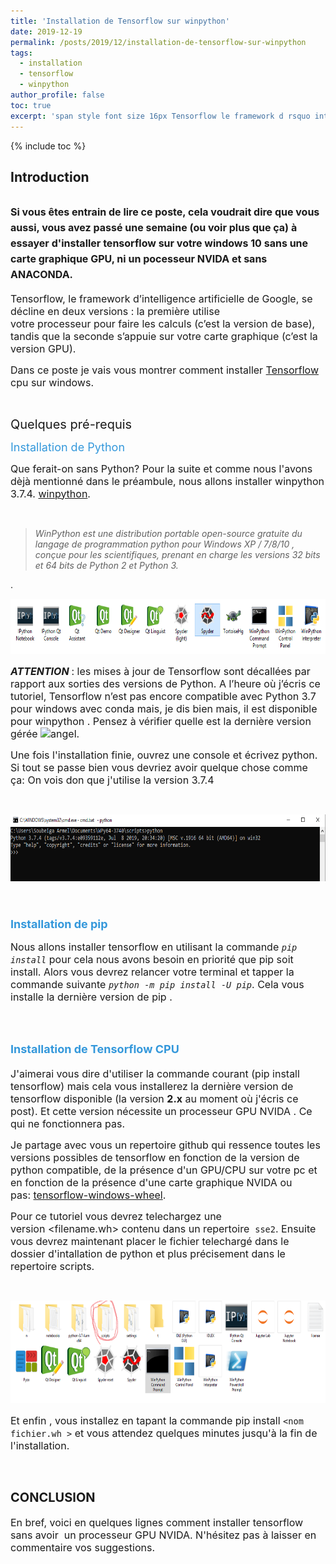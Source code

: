 ```yaml
---
title: 'Installation de Tensorflow sur winpython'
date: 2019-12-19
permalink: /posts/2019/12/installation-de-tensorflow-sur-winpython
tags:
  - installation
  - tensorflow
  - winpython
author_profile: false
toc: true
excerpt: 'span style font size 16px Tensorflow le framework d rsquo intelligence artificielle de Google se d eacute cline en deux versions la premi egrave re utilise votre nbsp processeur nbsp pour faire les calculs c rsquo est la version de'
---
```


{% include toc %}

<h2>Introduction</h2>



<h2><span style="font-size:16px">Si vous &ecirc;tes entrain&nbsp;de lire ce poste, cela voudrait dire que vous aussi, vous avez pass&eacute; une semaine (ou voir plus que &ccedil;a) &agrave; essayer d&#39;installer tensorflow sur votre windows 10 sans une carte graphique GPU, ni un pocesseur NVIDA et sans ANACONDA.</span></h2>



<p><span style="font-size:16px">Tensorflow, le framework d&rsquo;intelligence artificielle de Google, se d&eacute;cline en deux versions : la premi&egrave;re utilise votre&nbsp;processeur&nbsp;pour faire les calculs (c&rsquo;est la version de base), tandis que la seconde s&rsquo;appuie sur votre&nbsp;carte graphique&nbsp;(c&rsquo;est la version GPU).</span></p>



<p><span style="font-size:16px">Dans ce poste je vais vous montrer&nbsp;comment installer&nbsp;<a href="https://www.tensorflow.org/">Tensorflow</a>&nbsp; cpu sur windows.&nbsp;</span></p>



<p>&nbsp;</p>



<p><span style="font-size:20px">Quelques pr&eacute;-requis</span></p>



<p><span style="color:#3498db"><span style="font-size:18px">Installation de&nbsp;Python</span></span></p>



<p><span style="font-size:16px">Que ferait-on sans Python? Pour la suite et comme nous l&#39;avons d&egrave;j&agrave; mentionn&eacute; dans le pr&eacute;ambule, nous allons installer&nbsp;winpython 3.7.4.&nbsp;<a href="http://winpython.sourceforge.net/">winpython</a>.</span></p>



<p>&nbsp;</p>



<blockquote>

<p><span style="font-size:14px"><em>WinPython est une distribution portable open-source gratuite du langage de programmation python&nbsp;pour Windows XP /&nbsp;7/8/10 , con&ccedil;ue pour les scientifiques, prenant en charge les versions 32 bits et 64 bits de Python 2 et Python 3.</em></span></p>

</blockquote>



<p>.</p>



<p><span style="font-size:18px"><img alt="" src="/images/media/uploads/2019/12/19/capture_jxItEdr.PNG" style="height:88px; width:700px" /></span></p>



<p><span style="font-size:16px"><em><strong>ATTENTION&nbsp;</strong></em>: les mises &agrave; jour de Tensorflow sont d&eacute;call&eacute;es par rapport aux sorties des versions de Python. A l&rsquo;heure o&ugrave; j&rsquo;&eacute;cris ce tutoriel, Tensorflow n&rsquo;est pas encore compatible avec Python 3.7 pour windows avec conda mais, je dis bien mais, il est disponible pour winpython&nbsp;. Pensez &agrave; v&eacute;rifier quelle est la derni&egrave;re version g&eacute;r&eacute;e&nbsp;<img alt="angel" src="https://armelsoubeiga.pythonanywhere.com/static/ckeditor/ckeditor/plugins/smiley/images/angel_smile.png" style="height:23px; width:23px" title="angel" />.</span></p>



<p><span style="font-size:16px">Une fois l&#39;installation finie, ouvrez une console et &eacute;crivez python. Si tout se passe bien vous devriez avoir quelque chose comme &ccedil;a:&nbsp;On vois don que j&#39;utilise la version 3.7.4</span></p>



<p>&nbsp;</p>



<p><span style="font-size:18px"><img alt="" src="/images/media/uploads/2019/12/19/capture_SuT9I5Z.PNG" style="height:107px; width:700px" /></span></p>



<p>&nbsp;</p>



<h3><span style="color:#3498db"><span style="font-size:18px">Installation de&nbsp;pip</span></span></h3>



<p><span style="font-size:16px">Nous allons installer tensorflow en utilisant la commande <em><code>pip install</code></em>&nbsp;pour cela nous avons besoin en priorit&eacute; que pip soit install. Alors vous devrez relancer votre terminal et tapper la commande suivante&nbsp;<em><code>python -m pip install -U pip</code></em>. Cela vous installe la derni&egrave;re version de pip .&nbsp;</span></p>



<p>&nbsp;</p>



<h2><span style="color:#3498db"><span style="font-size:18px">Installation&nbsp;de Tensorflow CPU</span></span></h2>



<p><span style="font-size:16px">J&#39;aimerai vous dire d&#39;utiliser la commande courant (pip install tensorflow) mais cela vous installerez&nbsp;la derni&egrave;re version de tensorflow disponible (la version <strong>2.x</strong> au moment o&ugrave; j&#39;&eacute;cris ce post). Et cette version n&eacute;cessite&nbsp;un processeur&nbsp;GPU NVIDA . Ce qui ne fonctionnera pas.</span></p>



<p><span style="font-size:16px">Je partage avec vous un repertoire github qui ressence toutes les versions possibles de tensorflow en fonction de la version de python compatible, de la pr&eacute;sence d&#39;un GPU/CPU sur votre pc et en fonction de la pr&eacute;sence d&#39;une carte graphique NVIDA ou pas:&nbsp;<a href="https://github.com/fo40225/tensorflow-windows-wheel">tensorflow-windows-wheel</a>.</span></p>



<p><span style="font-size:16px">Pour ce tutoriel vous devrez telechargez une version&nbsp;&lt;filename.wh&gt; contenu dans un repertoire&nbsp; <code>sse2</code>.&nbsp;Ensuite vous devrez maintenant placer le fichier telecharg&eacute; dans le dossier d&#39;intallation de python et plus pr&eacute;cisement dans le repertoire scripts.&nbsp;</span></p>



<p>&nbsp;</p>



<p><span style="font-size:18px"><img alt="" src="/images/media/uploads/2019/12/19/capture_wv3n3U4.PNG" style="height:164px; width:700px" /></span></p>



<p><span style="font-size:16px">Et enfin , vous installez en tapant la commande pip install <code>&lt;nom fichier.wh &gt;</code> et vous attendez quelques minutes jusqu&#39;&agrave; la fin de l&#39;installation.&nbsp;&nbsp;</span>&nbsp;&nbsp;</p>



<p>&nbsp;</p>



<h2><span style="font-size:20px">CONCLUSION</span></h2>



<p><span style="font-size:16px">En bref, voici en quelques lignes comment installer tensorflow sans avoir&nbsp; un processeur GPU NVIDA. N&#39;h&eacute;sitez pas &agrave; laisser en commentaire vos suggestions.&nbsp;</span></p>
